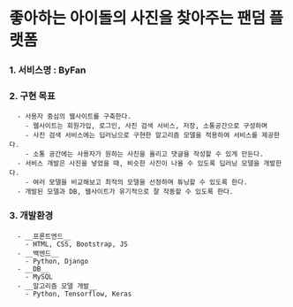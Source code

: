 # 좋아하는 아이돌의 사진을 찾아주는 팬덤 플랫폼 
  
### 1. 서비스명 : ByFan
### 2. 구현 목표
      - 사용자 중심의 웹사이트를 구축한다.
        - 웹사이트는 회원가입, 로그인, 사진 검색 서비스, 저장, 소통공간으로 구성하며
        - 사진 검색 서비스에는 딥러닝으로 구현한 알고리즘 모델을 적용하여 서비스를 제공한다.
        - 소통 공간에는 사용자가 원하는 사진을 올리고 댓글을 작성할 수 있게 만든다.
      - 서비스 개발은 사진을 넣었을 때, 비슷한 사진이 나올 수 있도록 딥러닝 모델을 개발한다.
        - 여러 모델을 비교해보고 최적의 모델을 선정하며 튜닝할 수 있도록 한다.
      - 개발된 모델과 DB, 웹사이트가 유기적으로 잘 작동할 수 있도록 한다.
### 3. 개발환경
      - __프론트엔드__
        - HTML, CSS, Bootstrap, JS
      - __백엔드__
        - Python, Django
      - __DB__
        - MySQL
      - __알고리즘 모델 개발__
        - Python, Tensorflow, Keras

